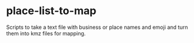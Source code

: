 # place-list-to-map
 Scripts to take a text file with business or place names and emoji and turn them into kmz files for mapping.
